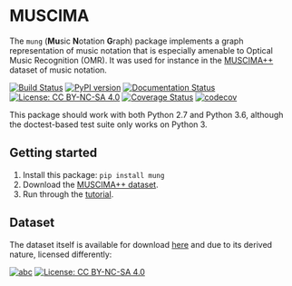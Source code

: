 # MUSCIMA

The ``mung`` (**Mu**sic **N**otation **G**raph) package implements a graph representation
 of music notation that is especially amenable to Optical Music Recognition (OMR).
It was used for instance in the [MUSCIMA++](https://ufal.mff.cuni.cz/muscima) dataset of music notation.

[![Build Status](https://travis-ci.org/OMR-Research/mung.svg?branch=master)](https://travis-ci.org/OMR-Research/mung)
[![PyPI version](https://badge.fury.io/py/muscima.svg)](https://badge.fury.io/py/muscima)
[![Documentation Status](https://readthedocs.org/projects/muscima/badge/?version=latest)](https://muscima.readthedocs.io/en/latest/index.html)
[![License: CC BY-NC-SA 4.0](https://img.shields.io/badge/License-MIT-brightgreen.svg)](LICENSE.txt)
[![Coverage Status](https://coveralls.io/repos/github/hajicj/muscima/badge.svg?branch=master)](https://coveralls.io/github/hajicj/muscima?branch=master)
[![codecov](https://codecov.io/gh/hajicj/muscima/branch/master/graph/badge.svg)](https://codecov.io/gh/hajicj/muscima)

This package should work with both Python 2.7 and Python 3.6,
although the doctest-based test suite only works on Python 3.


## Getting started

1. Install this package: ``pip install mung``
2. Download the [MUSCIMA++ dataset](https://lindat.mff.cuni.cz/repository/xmlui/handle/11372/LRT-2372).
3. Run through the [tutorial](https://muscima.readthedocs.io/en/latest/Tutorial.html#tutorial).



## Dataset
The dataset itself is available for download
[here](https://lindat.mff.cuni.cz/repository/xmlui/handle/11372/LRT-2372) and due to its derived nature, licensed differently:

[![abc](https://img.shields.io/badge/Dataset_Version-1.0-brightgreen.svg)](https://lindat.mff.cuni.cz/repository/xmlui/handle/11372/LRT-2372)
[![License: CC BY-NC-SA 4.0](https://img.shields.io/badge/License-CC%20BY--NC--SA%204.0-blue.svg)](https://creativecommons.org/licenses/by-nc-sa/4.0/)
